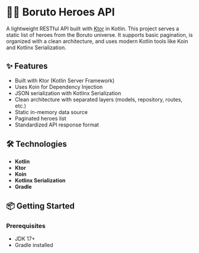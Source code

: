 # 🦸‍♂️ Boruto Heroes API

A lightweight RESTful API built with [Ktor](https://ktor.io/) in Kotlin. This project serves a static list of heroes from the Boruto universe. It supports basic pagination, is organized with a clean architecture, and uses modern Kotlin tools like Koin and Kotlinx Serialization.

## ✨ Features

- Built with Ktor (Kotlin Server Framework)
- Uses Koin for Dependency Injection
- JSON serialization with Kotlinx Serialization
- Clean architecture with separated layers (models, repository, routes, etc.)
- Static in-memory data source
- Paginated heroes list
- Standardized API response format

## 🛠 Technologies

- **Kotlin**
- **Ktor**
- **Koin**
- **Kotlinx Serialization**
- **Gradle**

## 📦 Getting Started

### Prerequisites

- JDK 17+
- Gradle installed


